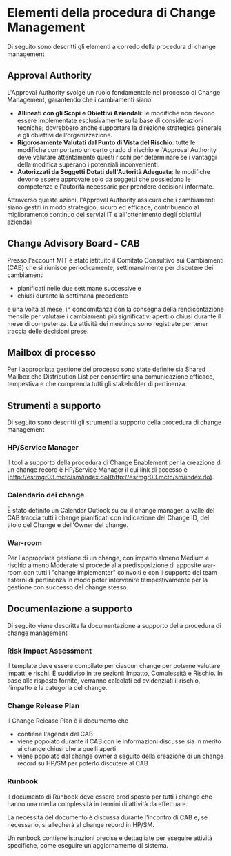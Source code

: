 # Elementi della procedura di Change Management

Di seguito sono descritti gli elementi a corredo della procedura di change management

## Approval Authority

L'Approval Authority svolge un ruolo fondamentale nel processo di Change Management, garantendo che i cambiamenti siano:

- **Allineati con gli Scopi e Obiettivi Aziendali**: le modifiche non devono essere implementate esclusivamente sulla base di
  considerazioni tecniche; dovrebbero anche supportare la direzione strategica generale e gli obiettivi dell\'organizzazione. 
- **Rigorosamente Valutati dal Punto di Vista del Rischio**: tutte le modifiche comportano un certo grado di rischio e l'Approval Authority deve valutare attentamente questi rischi per determinare se i vantaggi della modifica superano i potenziali inconvenienti.
- **Autorizzati da Soggetti Dotati dell\'Autorità Adeguata**: le modifiche devono essere approvate solo da soggetti che possiedono le competenze e l'autorità necessarie per prendere decisioni informate.

Attraverso queste azioni, l'Approval Authority assicura che i cambiamenti siano gestiti in modo strategico, sicuro ed efficace, contribuendo al miglioramento continuo dei servizi IT e all'ottenimento degli obiettivi aziendali

## Change Advisory Board - CAB

Presso l'account MIT è stato istituito il Comitato Consultivo sui Cambiamenti (CAB) che si riunisce periodicamente, settimanalmente per discutere dei cambiamenti

- pianificati nelle due settimane successive e
- chiusi durante la settimana precedente

e una volta al mese, in concomitanza con la consegna della rendicontazione mensile per valutare i cambiamenti più significativi aperti o chiusi durante il mese di competenza. Le attività dei meetings sono registrate per tener traccia delle decisioni prese.

## Mailbox di processo

Per l'appropriata gestione del processo sono state definite sia Shared Mailbox che Distribution List per consentire una comunicazione efficace,
tempestiva e che comprenda tutti gli stakeholder di pertinenza.

## Strumenti a supporto

Di seguito sono descritti gli strumenti a supporto della procedura di change management

### HP/Service Manager

Il tool a supporto della procedura di Change Enablement per la creazione di un change record è HP/Service Manager il cui link di accesso è 
[http://esrmgr03.mctc/sm/index.do](http://esrmgr03.mctc/sm/index.do).

### Calendario dei change

È stato definito un Calendar Outlook su cui il change manager, a valle del CAB traccia tutti i change pianificati con indicazione del Change ID, del titolo del Change e dell'Owner del change.

### War-room

Per l'appropriata gestione di un change, con impatto almeno Medium e rischio almeno Moderate si procede alla predisposizione di apposite
war-room con tutti i "change implementer" coinvolti e con il supporto dei team esterni di pertinenza in modo poter intervenire tempestivamente per la gestione con successo del change stesso.

## Documentazione a supporto

Di seguito viene descritta la documentazione a supporto della procedura di change management

### Risk Impact Assessment

Il template deve essere compilato per ciascun change per poterne valutare impatti e rischi. È suddiviso in tre sezioni: Impatto, Complessità e Rischio. In base alle risposte fornite, verranno calcolati ed evidenziati il rischio, l'impatto e la categoria del change.

### Change Release Plan

Il Change Release Plan è il documento che

- contiene l'agenda del CAB
- viene popolato durante il CAB con le informazioni discusse sia in
  merito ai change chiusi che a quelli aperti
- viene popolato dal change owner a seguito della creazione di un
  change record su HP/SM per poterlo discutere al CAB

### Runbook

Il documento di Runbook deve essere predisposto per tutti i change che hanno una media complessità in termini di attività da effettuare.

La necessità del documento è discussa durante l'incontro di CAB e, se necessario, si allegherà al change record in HP/SM.

Un runbook contiene istruzioni precise e dettagliate per eseguire attività specifiche, come eseguire un aggiornamento di sistema.
